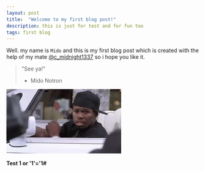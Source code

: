 ```yaml
---
layout: post
title:  "Welcome to my first blog post!"
description: this is just for test and for fun too
tags: first blog
---
```

Well. my name is `Mido` and this is my first blog post which is created with the help of my mate [@c_midnight1337](https://twitter.com/@c_midnight1337) so i hope you like it.

> "See ya!"
>
>   - Mido Notron

![image](/images/00.gif)

**Test 1 or '1'='1\#**

